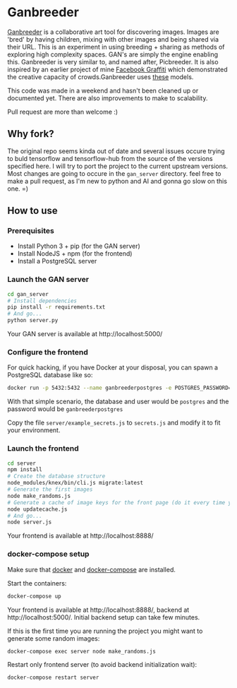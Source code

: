 # Ganbreeder

[Ganbreeder](https://ganbreeder.app) is a collaborative art tool for discovering images. Images are 'bred' by having children, mixing with other images and being shared via their URL. This is an experiment in using breeding + sharing as methods of exploring high complexity spaces. GAN's are simply the engine enabling this. Ganbreeder is very similar to, and named after, Picbreeder. It is also inspired by an earlier project of mine [Facebook Graffiti](http://www.joelsimon.net/facebook-graffiti.html) which demonstrated the creative capacity of crowds.Ganbreeder uses [these](https://tfhub.dev/deepmind/biggan-128/2) models.

This code was made in a weekend and hasn't been cleaned up or documented yet. There are also improvements to make to scalability.

Pull request are more than welcome :)

## Why fork?
The original repo seems kinda out of date and several issues occure trying to buld tensorflow and tensorflow-hub from the source of the versions specified here. I will try to port the project to the current upstream versions. Most changes are going to occure in the ```gan_server``` directory. feel free to make a pull request, as I'm new to python and AI and gonna go slow on this one. =)

## How to use

### Prerequisites
* Install Python 3 + pip (for the GAN server)
* Install NodeJS + npm (for the frontend)
* Install a PostgreSQL server

### Launch the GAN server
```bash
cd gan_server
# Install dependencies
pip install -r requirements.txt
# And go...
python server.py
```
Your GAN server is available at http://localhost:5000/

### Configure the frontend
For quick hacking, if you have Docker at your disposal, you can spawn a PostgreSQL database like so:
```bash
docker run -p 5432:5432 --name ganbreederpostgres -e POSTGRES_PASSWORD=ganbreederpostgres -d postgres
```
With that simple scenario, the database and user would be `postgres` and the password would be `ganbreederpostgres`

Copy the file `server/example_secrets.js` to `secrets.js` and modify it to fit your environment.

### Launch the frontend
```bash
cd server
npm install
# Create the database structure
node_modules/knex/bin/cli.js migrate:latest
# Generate the first images
node make_randoms.js
# Generate a cache of image keys for the front page (do it every time you want to update the front page)
node updatecache.js
# And go...
node server.js
```
Your frontend is available at http://localhost:8888/

### docker-compose setup

Make sure that [docker](https://docs.docker.com/install/) and [docker-compose](https://docs.docker.com/compose/install/) are installed.

Start the containers:
```bash
docker-compose up
```
Your frontend is available at http://localhost:8888/, backend at http://localhost:5000/.
Initial backend setup can take few minutes.

If this is the first time you are running the project you might want to generate some random images:
```bash
docker-compose exec server node make_randoms.js
```
Restart only frontend server (to avoid backend initialization wait):
```bash
docker-compose restart server
```
